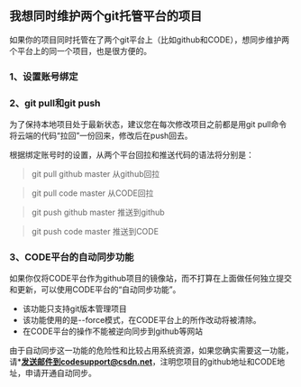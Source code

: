 ## 我想同时维护两个git托管平台的项目

如果你的项目同时托管在了两个git平台上（比如github和CODE），想同步维护两个平台上的同一个项目，也是很方便的。

### 1、设置账号绑定



### 2、git pull和git push

为了保持本地项目处于最新状态，建议您在每次修改项目之前都是用git pull命令将云端的代码“拉回”一份回来，修改后在push回去。

根据绑定账号时的设置，从两个平台回拉和推送代码的语法将分别是：

>git pull github master  从github回拉
 
>git pull code master  从CODE回拉

>git push github master  推送到github

>git push code master    推送到CODE

### 3、CODE平台的自动同步功能

如果你仅将CODE平台作为github项目的镜像站，而不打算在上面做任何独立提交和更新，可以使用CODE平台的“自动同步功能”。

* 该功能只支持git版本管理项目   
* 该功能使用的是--force模式，在CODE平台上的所作改动将被清除。  
* 在CODE平台的操作不能被逆向同步到github等网站  

由于自动同步这一功能的危险性和比较占用系统资源，如果您确实需要这一功能，请***发送邮件到codesupport@csdn.net**，注明您项目的github地址和CODE地址，申请开通自动同步。
